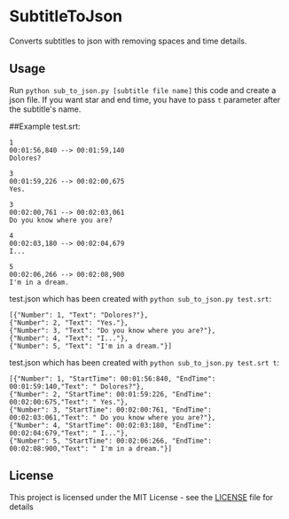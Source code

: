 # SubtitleToJson
Converts subtitles to json with removing spaces and time details.

## Usage
Run `python sub_to_json.py [subtitle file name]` this code and create a json file. If you want star and end time, you have to pass `t` parameter after the subtitle's name.

##Example
test.srt:
```
1
00:01:56,840 --> 00:01:59,140
Dolores?

3
00:01:59,226 --> 00:02:00,675
Yes.

3
00:02:00,761 --> 00:02:03,061
Do you know where you are?

4
00:02:03,180 --> 00:02:04,679
I...

5
00:02:06,266 --> 00:02:08,900
I'm in a dream.
```
test.json which has been created with `python sub_to_json.py test.srt`:
```
[{"Number": 1, "Text": "Dolores?"},
{"Number": 2, "Text": "Yes."},
{"Number": 3, "Text": "Do you know where you are?"},
{"Number": 4, "Text": "I..."},
{"Number": 5, "Text": "I'm in a dream."}]
```

test.json which has been created with `python sub_to_json.py test.srt t`:
```
[{"Number": 1, "StartTime": 00:01:56:840, "EndTime": 00:01:59:140,"Text": " Dolores?"},
{"Number": 2, "StartTime": 00:01:59:226, "EndTime": 00:02:00:675,"Text": " Yes."},
{"Number": 3, "StartTime": 00:02:00:761, "EndTime": 00:02:03:061,"Text": " Do you know where you are?"},
{"Number": 4, "StartTime": 00:02:03:180, "EndTime": 00:02:04:679,"Text": " I..."},
{"Number": 5, "StartTime": 00:02:06:266, "EndTime": 00:02:08:900,"Text": " I'm in a dream."}]
```
## License
This project is licensed under the MIT License - see the [LICENSE](LICENSE) file for details
